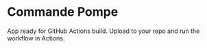 # Commande Pompe

App ready for GitHub Actions build. Upload to your repo and run the workflow in Actions.
